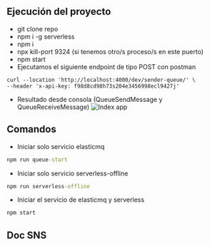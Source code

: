 
## Ejecución del proyecto
* git clone repo
* npm i -g serverless
* npm i
* npx kill-port 9324 (si tenemos otro/s proceso/s en este puerto)
* npm start
* Ejecutamos el siguiente endpoint de tipo POST con postman 
```git
curl --location 'http://localhost:4000/dev/sender-queue/' \
--header 'x-api-key: f98d8cd98h73s204e3456998ecl9427j'
```
* Resultado desde consola (QueueSendMessage y  QueueReceiveMessage)
![Index app](./doc/senderReceiver.png)

## Comandos
* Iniciar solo servicio elasticmq
```cmd
npm run queue-start
```
* Iniciar solo servicio serverless-offline
```cmd
npm run serverless-offline
```
* Iniciar el servicio de elasticmq y serverless
```cmd
npm start
```

## Doc SNS

